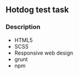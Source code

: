 <h2>Hotdog test task</h2>
<h3>Description</h3>
<ul>
	<li>HTML5</li>
	<li>SCSS</li>
	<li>Responsive web design</li>
	<li>grunt</li>
	<li>npm</li>
</ul>